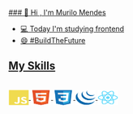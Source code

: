 <div>  <a href="https://github.com/gtndeveloper">
</div>
 <br>
 ### 👋 Hi , I'm Murilo Mendes

- 💻 Today I'm studying frontend
- 😄 #BuildTheFuture

<div align="center">
  <!-- <a href="https://github.com/gtndeveloper"> -->
</div>

## My Skills

<div style="display: inline_block"><br>
  <img align="center" alt="SrHenry-JS" height="30" width="40" src="https://raw.githubusercontent.com/devicons/devicon/master/icons/javascript/javascript-plain.svg">
  <img align="center" alt="SrHenry-HTML" height="30" width="40" src="https://raw.githubusercontent.com/devicons/devicon/master/icons/html5/html5-original.svg">
  <img align="center" alt="SrHenry-CSS" height="30" width="40" src="https://raw.githubusercontent.com/devicons/devicon/master/icons/css3/css3-original.svg">
  <img align="center" alt="SrHenry-CSS" height="30" width="40" src="https://raw.githubusercontent.com/devicons/devicon/master/icons/jquery/jquery-original.svg">
  <img align="center" alt="SrHenry-CSS" height="30" width="40" src="https://raw.githubusercontent.com/devicons/devicon/master/icons/react/react-original.svg">
</div>

</div>
 
<!--   ![Snake animation](https://github.com/gtndeveloper/gtndeveloper/blob/output/github-contribution-grid-snake.svg) -->
 
</div>
